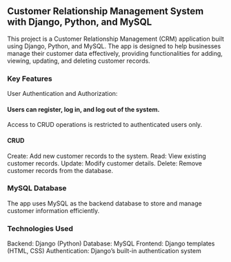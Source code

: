 ## Customer Relationship Management System with Django, Python, and MySQL
This project is a Customer Relationship Management (CRM) application built using Django, Python, and MySQL. 
The app is designed to help businesses manage their customer data effectively, providing functionalities for adding, viewing, updating, and deleting customer records.

### Key Features
User Authentication and Authorization:

#### Users can register, log in, and log out of the system.
Access to CRUD operations is restricted to authenticated users only.

#### CRUD
Create: Add new customer records to the system.
Read: View existing customer records.
Update: Modify customer details.
Delete: Remove customer records from the database.

### MySQL Database
The app uses MySQL as the backend database to store and manage customer information efficiently.

### Technologies Used
Backend: Django (Python)
Database: MySQL
Frontend: Django templates (HTML, CSS)
Authentication: Django’s built-in authentication system



